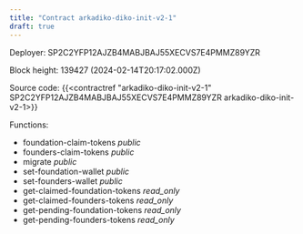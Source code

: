 ```yaml
---
title: "Contract arkadiko-diko-init-v2-1"
draft: true
---
```

Deployer: SP2C2YFP12AJZB4MABJBAJ55XECVS7E4PMMZ89YZR


 



Block height: 139427 (2024-02-14T20:17:02.000Z)

Source code: {{<contractref "arkadiko-diko-init-v2-1" SP2C2YFP12AJZB4MABJBAJ55XECVS7E4PMMZ89YZR arkadiko-diko-init-v2-1>}}

Functions:

* foundation-claim-tokens _public_
* founders-claim-tokens _public_
* migrate _public_
* set-foundation-wallet _public_
* set-founders-wallet _public_
* get-claimed-foundation-tokens _read_only_
* get-claimed-founders-tokens _read_only_
* get-pending-foundation-tokens _read_only_
* get-pending-founders-tokens _read_only_
